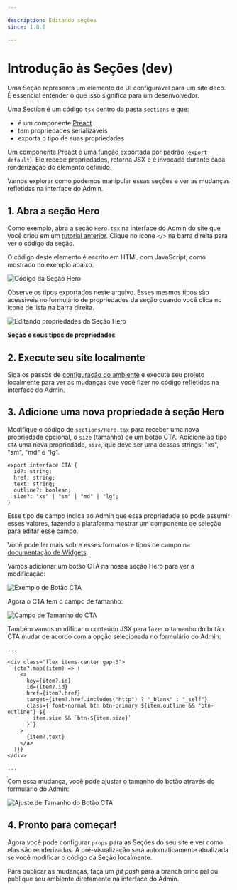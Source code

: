 ```yaml
---

description: Editando seções  
since: 1.0.0  

---
```


# Introdução às Seções (dev)

Uma Seção representa um elemento de UI configurável para um site deco. É
essencial entender o que isso significa para um desenvolvedor.

Uma Section é um código `tsx` dentro da pasta `sections` e que:

- é um componente [Preact](https://preactjs.com/)
- tem propriedades serializáveis
- exporta o tipo de suas propriedades

Um componente Preact é uma função exportada por padrão (`export default`). Ele
recebe propriedades, retorna JSX e é invocado durante cada renderização do
elemento definido.

Vamos explorar como podemos manipular essas seções e ver as mudanças refletidas
na interface do Admin.

## 1. Abra a seção Hero

Como exemplo, abra a seção `Hero.tsx` na interface do Admin do site que você
criou em um [tutorial anterior](/docs/pt/getting-started/creating-a-site).
Clique no ícone `</>` na barra direita para ver o código da seção.

O código deste elemento é escrito em HTML com JavaScript, como mostrado no
exemplo abaixo.

![Código da Seção Hero](/docs/editable-section/hero-section-code.png)

Observe os tipos exportados neste arquivo. Esses mesmos tipos são acessíveis no
formulário de propriedades da seção quando você clica no ícone de lista na barra
direita.

![Editando propriedades da Seção Hero](/docs/editable-section/section-props.png)

**Seção e seus tipos de propriedades**

## 2. Execute seu site localmente

Siga os passos de [configuração do ambiente](/docs/pt/developing-guide/setup) e
execute seu projeto localmente para ver as mudanças que você fizer no código
refletidas na interface do Admin.

## 3. Adicione uma nova propriedade à seção Hero

Modifique o código de `sections/Hero.tsx` para receber uma nova propriedade
opcional, o `size` (tamanho) de um botão CTA. Adicione ao tipo `CTA` uma nova
propriedade, `size`, que deve ser uma dessas strings: "xs", "sm", "md" e "lg".

```tsx
export interface CTA {
  id?: string;
  href: string;
  text: string;
  outline?: boolean;
  size?: "xs" | "sm" | "md" | "lg";
}
```

Esse tipo de campo indica ao Admin que essa propriedade só pode assumir esses
valores, fazendo a plataforma mostrar um componente de seleção para editar esse
campo.

Você pode ler mais sobre esses formatos e tipos de campo na
[documentação de Widgets](/docs/pt/developing-capabilities/section-properties/widgets).

Vamos adicionar um botão CTA na nossa seção Hero para ver a modificação:

![Exemplo de Botão CTA](/docs/editable-section/cta-button-example.png)

Agora o CTA tem o campo de tamanho:

![Campo de Tamanho do CTA](/docs/editable-section/cta-size-field.png)

Também vamos modificar o conteúdo JSX para fazer o tamanho do botão CTA mudar de
acordo com a opção selecionada no formulário do Admin:

```tsx
...

<div class="flex items-center gap-3">
  {cta?.map((item) => (
    <a
      key={item?.id}
      id={item?.id}
      href={item?.href}
      target={item?.href.includes("http") ? "_blank" : "_self"}
      class={`font-normal btn btn-primary ${item.outline && "btn-outline"} ${
        item.size && `btn-${item.size}`
      }`}
    >
      {item?.text}
    </a>
  ))}
</div>

...
```

Com essa mudança, você pode ajustar o tamanho do botão através do formulário do
Admin:

![Ajuste de Tamanho do Botão CTA](/docs/editable-section/cta-button-size-adjustment.gif)

## 4. Pronto para começar!

Agora você pode configurar `props` para as Seções do seu site e ver como elas
são renderizadas. A pré-visualização será automaticamente atualizada se você
modificar o código da Seção localmente.

Para publicar as mudanças, faça um _git push_ para a branch principal ou
publique seu ambiente diretamente na interface do Admin.
